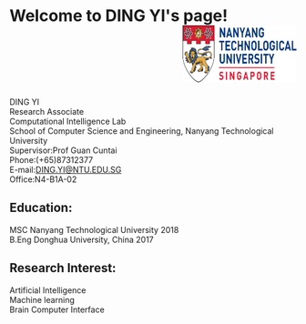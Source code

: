 # Welcome to DING YI's page!    <div align=right><img width="200" height="100" src="https://raw.githubusercontent.com/DINGYISCSE/DINGYISCSE.github.io/master/logo.png"></div>
DING YI<br>
Research Associate <br>
Computational Intelligence Lab<br>
School of Computer Science and Engineering, Nanyang Technological University<br>
Supervisor:Prof Guan Cuntai<br>
Phone:(+65)87312377<br>
E-mail:DING.YI@NTU.EDU.SG<br>
Office:N4-B1A-02<br>
## Education:
MSC Nanyang Technological University 2018<br>
B.Eng Donghua University, China 2017
## Research Interest:
Artificial Intelligence<br>
Machine learning<br>
Brain Computer Interface<br>


